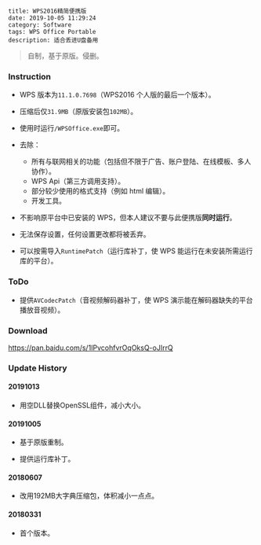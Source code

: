 ```
title: WPS2016精简便携版
date: 2019-10-05 11:29:24
category: Software
tags: WPS Office Portable
description: 适合丢进U盘备用
```

> 自制，基于原版。侵删。

### Instruction

* WPS 版本为`11.1.0.7698`（WPS2016 个人版的最后一个版本）。

* 压缩后仅`31.9MB`（原版安装包`102MB`）。

* 使用时运行`/WPSOffice.exe`即可。

* 去除：

  * 所有与联网相关的功能（包括但不限于广告、账户登陆、在线模板、多人协作）。
  * WPS Api（第三方调用支持）。
  * 部分较少使用的格式支持（例如 html 编辑）。
  * 开发工具。

* 不影响原平台中已安装的 WPS，但本人建议不要与此便携版**同时运行**。

* 无法保存设置，任何设置更改都将被丢弃。

* 可以按需导入`RuntimePatch`（运行库补丁，使 WPS 能运行在未安装所需运行库的平台）。

### ToDo

* 提供`AVCodecPatch`（音视频解码器补丁，使 WPS 演示能在解码器缺失的平台播放音视频）。

### Download

<https://pan.baidu.com/s/1IPvcohfvrOqOksQ-oJIrrQ>

### Update History

#### 20191013

* 用空DLL替换OpenSSL组件，减小大小。

#### 20191005

* 基于原版重制。

* 提供运行库补丁。

#### 20180607

* 改用192MB大字典压缩包，体积减小一点点。

#### 20180331

* 首个版本。
